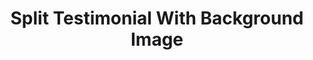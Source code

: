 ---
title: Split Testimonial With Background Image
component: "testimonials"
seo:
  page_title:
  meta_description:
  featured_image: /uploads/featured-image.jpg
  featured_image_alt:
hero:
  heading:
  body:
  hero_image:
    image: /uploads/featured-image.jpg
    image_alt:
html_example:
  - |
    <section class="hero--split-hero columns" aria-labelledby="hero-heading">
      <div class="hero__image col">
        <picture>
          <source sizes="100vw" srcset="" type="image/avif">

          <source sizes="100vw" srcset="" type="image/webp">

          <source sizes="100vw" srcset="" type="image/jpg">

          <img src="https://source.unsplash.com/random/800x800?space" alt="" width="1800" height="600">
        </picture>
      </div>
      <div class="hero__content col">
        <div class="wrapper-sm text-color-white flow">
          <svg width="45" height="41" viewBox="0 0 45 41" fill="none" xmlns="http://www.w3.org/2000/svg">
          <path d="M0.65 40.15C0.65 37.75 0.65 35.35 0.65 32.95C0.65 30.45 0.65 28 0.65 25.6C0.65 17.9 1.75 11.85 3.95 7.44999C6.15 3.05 10 0.749995 15.5 0.549992L18.35 6.4C15.25 6.69999 13.1 8.19999 11.9 10.9C10.8 13.5 10.25 17.65 10.25 23.35H18.2V40.15H0.65ZM27.05 40.15C27.05 37.75 27.05 35.35 27.05 32.95C27.05 30.45 27.05 28 27.05 25.6C27.05 17.9 28.15 11.85 30.35 7.44999C32.55 3.05 36.4 0.749995 41.9 0.549992L44.75 6.4C41.65 6.69999 39.5 8.19999 38.3 10.9C37.2 13.5 36.65 17.65 36.65 23.35H44.6V40.15H27.05Z"></path>
          </svg>
          <h1 id="hero-heading">Testimonial Heading</h1>
          <div class="flow">
            <p>"Lorem ipsum dolor sit amet, consectetur adipiscing elit, sed do eiusmod tempor incididunt ut labore et dolore magna aliqua.</p>
            <p>Lorem ipsum dolor sit amet, consectetur adipiscing elit, sed do eiusmod tempor incididunt ut labore et dolore magna aliqua."</p>
            <div>
              <span class="text-color-primary">Max Conversion</span><br>
              <span class="text-style-slub">SEO Expert</span>
            </div>
          </div>
        </div>
      </div>
    </section>
css_example:
  - |
    .hero--split-hero {
      position: relative;
      height: 70vh; 
      max-height: 500px;
      overflow: hidden;
    }

    .hero--split-hero .hero__content {
      margin: auto 0;
    }

    .hero--split-hero .hero__image {
      position: relative;
    }

    .hero--split-hero .hero__image img {
      position: absolute;
      aspect-ratio: 1/1;
      width: 100%;
      height: 100%;
      object-fit: cover;
    }

    .hero--split-hero svg {
      position: absolute;
      top: 0;
      fill: $primary-color;
    }
---